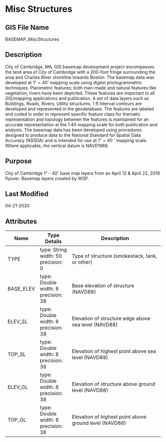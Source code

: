 # Misc Structures
## GIS File Name
BASEMAP_MiscStructures
## Description
<DIV STYLE="text-align:Left;"><DIV><DIV><P><SPAN>City of Cambridge, MA, GIS basemap development project encompasses the land area of City of Cambridge with a 200-foot fringe surrounding the area and Charles River shoreline towards Boston. The basemap data was developed at 1" = 40' mapping scale using digital photogrammetric techniques. Planimetric features; both man-made and natural features like vegetation, rivers have been depicted. These features are important to all GIS/mapping applications and publication. A set of data layers such as Buildings, Roads, Rivers, Utility structures, 1 ft interval contours are developed and represented in the geodatabase. The features are labeled and coded in order to represent specific feature class for thematic representation and topology between the features is maintained for an accurate representation at the 1:40 mapping scale for both publication and analysis. The basemap data has been developed using procedures designed to produce data to the National Standard for Spatial Data Accuracy (NSSDA) and is intended for use at 1" = 40 ' mapping scale. Where applicable, the vertical datum is NAVD1988.</SPAN></P></DIV></DIV></DIV>

## Purpose
City of Cambridge 1" - 40' base map layers from an April 12 & April 22, 2018 flyover. Basemap layers created by WSP.
## Last Modified
04-21-2020
## Attributes
|Name|Type Details|Description|
|----|------------|-----------|
|TYPE|type: String<br/>width: 50<br/>precision: 0|Type of structure (smokestack, tank, or other)|
|BASE_ELEV|type: Double<br/>width: 8<br/>precision: 38|Base elevation of structure (NAVD88) |
|ELEV_SL|type: Double<br/>width: 8<br/>precision: 38|Elevation of structure edge above sea level (NAVD88)|
|TOP_SL|type: Double<br/>width: 8<br/>precision: 38|Elevation of highest point above sea level (NAVD88)|
|ELEV_GL|type: Double<br/>width: 8<br/>precision: 38|Elevation of structure above ground level (NAVD88)|
|TOP_GL|type: Double<br/>width: 8<br/>precision: 38|Elevation of highest point above ground level (NAVD88)|
